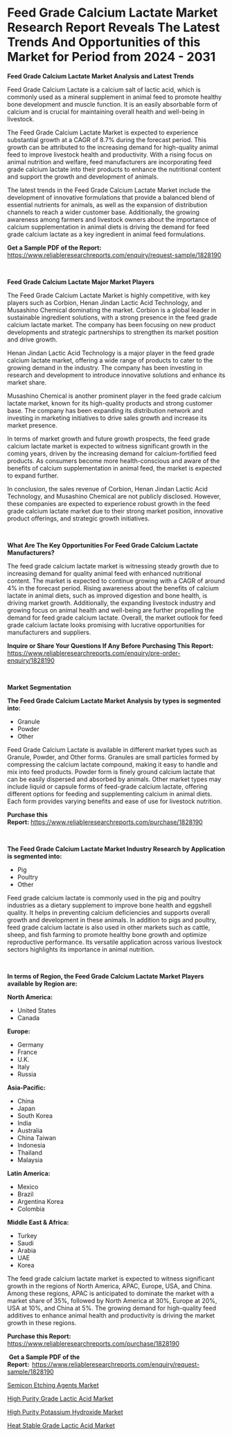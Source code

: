 <p><h1>Feed Grade Calcium Lactate Market Research Report Reveals The Latest Trends And Opportunities of this Market for Period from 2024 - 2031</h1></p><p><strong>Feed Grade Calcium Lactate Market Analysis and Latest Trends</strong></p>
<p><p>Feed Grade Calcium Lactate is a calcium salt of lactic acid, which is commonly used as a mineral supplement in animal feed to promote healthy bone development and muscle function. It is an easily absorbable form of calcium and is crucial for maintaining overall health and well-being in livestock.</p><p>The Feed Grade Calcium Lactate Market is expected to experience substantial growth at a CAGR of 8.7% during the forecast period. This growth can be attributed to the increasing demand for high-quality animal feed to improve livestock health and productivity. With a rising focus on animal nutrition and welfare, feed manufacturers are incorporating feed grade calcium lactate into their products to enhance the nutritional content and support the growth and development of animals.</p><p>The latest trends in the Feed Grade Calcium Lactate Market include the development of innovative formulations that provide a balanced blend of essential nutrients for animals, as well as the expansion of distribution channels to reach a wider customer base. Additionally, the growing awareness among farmers and livestock owners about the importance of calcium supplementation in animal diets is driving the demand for feed grade calcium lactate as a key ingredient in animal feed formulations.</p></p>
<p><strong>Get a Sample PDF of the Report:&nbsp;</strong> <a href="https://www.reliableresearchreports.com/enquiry/request-sample/1828190">https://www.reliableresearchreports.com/enquiry/request-sample/1828190</a></p>
<p>&nbsp;</p>
<p><strong>Feed Grade Calcium Lactate Major Market Players</strong></p>
<p><p>The Feed Grade Calcium Lactate Market is highly competitive, with key players such as Corbion, Henan Jindan Lactic Acid Technology, and Musashino Chemical dominating the market. Corbion is a global leader in sustainable ingredient solutions, with a strong presence in the feed grade calcium lactate market. The company has been focusing on new product developments and strategic partnerships to strengthen its market position and drive growth.</p><p>Henan Jindan Lactic Acid Technology is a major player in the feed grade calcium lactate market, offering a wide range of products to cater to the growing demand in the industry. The company has been investing in research and development to introduce innovative solutions and enhance its market share.</p><p>Musashino Chemical is another prominent player in the feed grade calcium lactate market, known for its high-quality products and strong customer base. The company has been expanding its distribution network and investing in marketing initiatives to drive sales growth and increase its market presence.</p><p>In terms of market growth and future growth prospects, the feed grade calcium lactate market is expected to witness significant growth in the coming years, driven by the increasing demand for calcium-fortified feed products. As consumers become more health-conscious and aware of the benefits of calcium supplementation in animal feed, the market is expected to expand further.</p><p>In conclusion, the sales revenue of Corbion, Henan Jindan Lactic Acid Technology, and Musashino Chemical are not publicly disclosed. However, these companies are expected to experience robust growth in the feed grade calcium lactate market due to their strong market position, innovative product offerings, and strategic growth initiatives.</p></p>
<p>&nbsp;</p>
<p><strong>What Are The Key Opportunities For Feed Grade Calcium Lactate Manufacturers?</strong></p>
<p><p>The feed grade calcium lactate market is witnessing steady growth due to increasing demand for quality animal feed with enhanced nutritional content. The market is expected to continue growing with a CAGR of around 4% in the forecast period. Rising awareness about the benefits of calcium lactate in animal diets, such as improved digestion and bone health, is driving market growth. Additionally, the expanding livestock industry and growing focus on animal health and well-being are further propelling the demand for feed grade calcium lactate. Overall, the market outlook for feed grade calcium lactate looks promising with lucrative opportunities for manufacturers and suppliers.</p></p>
<p><strong>Inquire or Share Your Questions If Any Before Purchasing This Report:</strong> <a href="https://www.reliableresearchreports.com/enquiry/pre-order-enquiry/1828190">https://www.reliableresearchreports.com/enquiry/pre-order-enquiry/1828190</a></p>
<p>&nbsp;</p>
<p><strong>Market Segmentation</strong></p>
<p><strong>The Feed Grade Calcium Lactate Market Analysis by types is segmented into:</strong></p>
<p><ul><li>Granule</li><li>Powder</li><li>Other</li></ul></p>
<p><p>Feed Grade Calcium Lactate is available in different market types such as Granule, Powder, and Other forms. Granules are small particles formed by compressing the calcium lactate compound, making it easy to handle and mix into feed products. Powder form is finely ground calcium lactate that can be easily dispersed and absorbed by animals. Other market types may include liquid or capsule forms of feed-grade calcium lactate, offering different options for feeding and supplementing calcium in animal diets. Each form provides varying benefits and ease of use for livestock nutrition.</p></p>
<p><strong>Purchase this Report:&nbsp;</strong><a href="https://www.reliableresearchreports.com/purchase/1828190">https://www.reliableresearchreports.com/purchase/1828190</a></p>
<p>&nbsp;</p>
<p><strong>The Feed Grade Calcium Lactate Market Industry Research by Application is segmented into:</strong></p>
<p><ul><li>Pig</li><li>Poultry</li><li>Other</li></ul></p>
<p><p>Feed grade calcium lactate is commonly used in the pig and poultry industries as a dietary supplement to improve bone health and eggshell quality. It helps in preventing calcium deficiencies and supports overall growth and development in these animals. In addition to pigs and poultry, feed grade calcium lactate is also used in other markets such as cattle, sheep, and fish farming to promote healthy bone growth and optimize reproductive performance. Its versatile application across various livestock sectors highlights its importance in animal nutrition.</p></p>
<p>&nbsp;</p>
<p><strong>In terms of Region, the Feed Grade Calcium Lactate Market Players available by Region are:</strong></p>
<p>
    <p> <strong> North America: </strong>
        <ul>
            <li>United States</li>
            <li>Canada</li>
        </ul>
        </p> 
    <p> <strong> Europe: </strong>
        <ul>
            <li>Germany</li>
            <li>France</li>
            <li>U.K.</li>
            <li>Italy</li>
            <li>Russia</li>
        </ul>
        </p> 
    <p> <strong> Asia-Pacific: </strong>
        <ul>
            <li>China</li>
            <li>Japan</li>
            <li>South Korea</li>
            <li>India</li>
            <li>Australia</li>
            <li>China Taiwan</li>
            <li>Indonesia</li>
            <li>Thailand</li>
            <li>Malaysia</li>
        </ul>
        </p> 
    <p> <strong> Latin America: </strong>
        <ul>
            <li>Mexico</li>
            <li>Brazil</li>
            <li>Argentina Korea</li>
            <li>Colombia</li>
        </ul>
        </p> 
    <p> <strong> Middle East & Africa: </strong>
        <ul>
            <li>Turkey</li>
            <li>Saudi</li>
            <li>Arabia</li>
            <li>UAE</li>
            <li>Korea</li>
        </ul>
    </p>
    </p>
<p><p>The feed grade calcium lactate market is expected to witness significant growth in the regions of North America, APAC, Europe, USA, and China. Among these regions, APAC is anticipated to dominate the market with a market share of 35%, followed by North America at 30%, Europe at 20%, USA at 10%, and China at 5%. The growing demand for high-quality feed additives to enhance animal health and productivity is driving the market growth in these regions.</p></p>
<p><strong>Purchase this Report: </strong><a href="https://www.reliableresearchreports.com/purchase/1828190">https://www.reliableresearchreports.com/purchase/1828190</a></p>
<p>&nbsp;<strong>Get a Sample PDF of the Report:&nbsp;&nbsp;</strong><a href="https://www.reliableresearchreports.com/enquiry/request-sample/1828190">https://www.reliableresearchreports.com/enquiry/request-sample/1828190</a></p>
<p><strong></strong></p>
<p><p><a href="https://issuu.com/reportprime-2/docs/semicon-etching-agents-market-size-2030.pptx">Semicon Etching Agents Market</a></p><p><a href="https://github.com/jaidynmorantestelletmjzya/Market-Research-Report-List-1/blob/main/high-purity-grade-lactic-acid-market.md">High Purity Grade Lactic Acid Market</a></p><p><a href="https://issuu.com/reportprime-2/docs/high-purity-potassium-hydroxide-market-size-2030.p">High Purity Potassium Hydroxide Market</a></p><p><a href="https://github.com/juniordelafrance/Market-Research-Report-List-2/blob/main/heat-stable-grade-lactic-acid-market.md">Heat Stable Grade Lactic Acid Market</a></p></p>